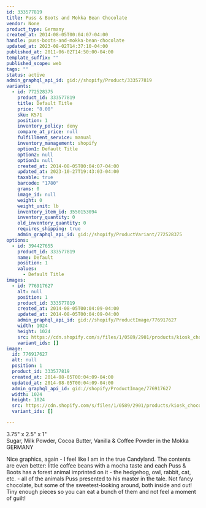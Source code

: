 ```yaml
---
id: 333577819
title: Puss & Boots and Mokka Bean Chocolate
vendor: None
product_type: Germany
created_at: 2014-08-05T00:04:07-04:00
handle: puss-boots-and-mokka-bean-chocolate
updated_at: 2023-08-02T14:37:10-04:00
published_at: 2011-06-02T14:50:00-04:00
template_suffix: ""
published_scope: web
tags: ""
status: active
admin_graphql_api_id: gid://shopify/Product/333577819
variants:
  - id: 772528375
    product_id: 333577819
    title: Default Title
    price: "8.00"
    sku: K571
    position: 1
    inventory_policy: deny
    compare_at_price: null
    fulfillment_service: manual
    inventory_management: shopify
    option1: Default Title
    option2: null
    option3: null
    created_at: 2014-08-05T00:04:07-04:00
    updated_at: 2023-10-27T19:43:03-04:00
    taxable: true
    barcode: "1780"
    grams: 0
    image_id: null
    weight: 0
    weight_unit: lb
    inventory_item_id: 3550153094
    inventory_quantity: 0
    old_inventory_quantity: 0
    requires_shipping: true
    admin_graphql_api_id: gid://shopify/ProductVariant/772528375
options:
  - id: 394427655
    product_id: 333577819
    name: Default
    position: 1
    values:
      - Default Title
images:
  - id: 776917627
    alt: null
    position: 1
    product_id: 333577819
    created_at: 2014-08-05T00:04:09-04:00
    updated_at: 2014-08-05T00:04:09-04:00
    admin_graphql_api_id: gid://shopify/ProductImage/776917627
    width: 1024
    height: 1024
    src: https://cdn.shopify.com/s/files/1/0589/2901/products/kiosk_chocobox.tif.jpeg?v=1407211449
    variant_ids: []
image:
  id: 776917627
  alt: null
  position: 1
  product_id: 333577819
  created_at: 2014-08-05T00:04:09-04:00
  updated_at: 2014-08-05T00:04:09-04:00
  admin_graphql_api_id: gid://shopify/ProductImage/776917627
  width: 1024
  height: 1024
  src: https://cdn.shopify.com/s/files/1/0589/2901/products/kiosk_chocobox.tif.jpeg?v=1407211449
  variant_ids: []

---
```


3.75" x 2.5" x 1"  
Sugar, Milk Powder, Cocoa Butter, Vanilla & Coffee Powder in the Mokka  
GERMANY

Nice graphics, again - I feel like I am in the true Candyland. The contents are even better: little coffee beans with a mocha taste and each Puss & Boots has a forest animal imprinted on it - the hedgehog, owl, rabbit, cat, etc. - all of the animals Puss presented to his master in the tale. Not fancy chocolate, but some of the sweetest-looking around, both inside and out! Tiny enough pieces so you can eat a bunch of them and not feel a moment of guilt!